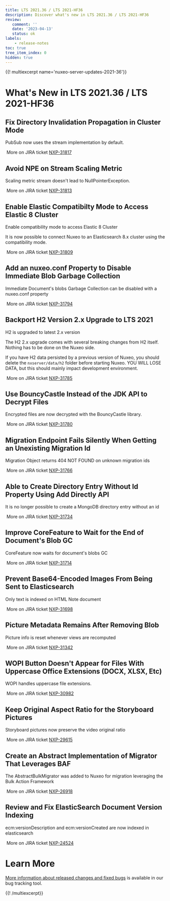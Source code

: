 ```yaml
---
title: LTS 2021.36 / LTS 2021-HF36
description: Discover what's new in LTS 2021.36 / LTS 2021-HF36
review:
   comment: ''
   date: '2023-04-13'
   status: ok
labels:
    - release-notes
toc: true
tree_item_index: 0
hidden: true
---
```


{{! multiexcerpt name='nuxeo-server-updates-2021-36'}}
# What's New in LTS 2021.36 / LTS 2021-HF36

## Fix Directory Invalidation Propagation in Cluster Mode


PubSub now uses the stream implementation by default.

<i class="fa fa-long-arrow-right" aria-hidden="true"></i>&nbsp;More on JIRA ticket [NXP-31817](https://jira.nuxeo.com/browse/NXP-31817)

## Avoid NPE on Stream Scaling Metric


Scaling metric stream doesn't lead to NullPointerException.

<i class="fa fa-long-arrow-right" aria-hidden="true"></i>&nbsp;More on JIRA ticket [NXP-31813](https://jira.nuxeo.com/browse/NXP-31813)

## Enable Elastic Compatibilty Mode to Access Elastic 8 Cluster


Enable compatibility mode to access Elastic 8 Cluster

It is now possible to connect Nuxeo to an Elasticsearch 8.x cluster using the compatibility mode.

<i class="fa fa-long-arrow-right" aria-hidden="true"></i>&nbsp;More on JIRA ticket [NXP-31809](https://jira.nuxeo.com/browse/NXP-31809)

## Add an nuxeo.conf Property to Disable Immediate Blob Garbage Collection


Immediate Document's blobs Garbage Collection can be disabled with a nuxeo.conf property

<i class="fa fa-long-arrow-right" aria-hidden="true"></i>&nbsp;More on JIRA ticket [NXP-31794](https://jira.nuxeo.com/browse/NXP-31794)

## Backport H2 Version 2.x Upgrade to LTS 2021


H2 is upgraded to latest 2.x version

The H2 2.x upgrade comes with several breaking changes from H2 itself. Nothing has to be done on the Nuxeo side.

If you have H2 data persisted by a previous version of Nuxeo, you should delete the `nxserver/data/h2` folder before starting Nuxeo. YOU WILL LOSE DATA, but this should mainly impact development environment.

<i class="fa fa-long-arrow-right" aria-hidden="true"></i>&nbsp;More on JIRA ticket [NXP-31785](https://jira.nuxeo.com/browse/NXP-31785)

## Use BouncyCastle Instead of the JDK API to Decrypt Files


Encrypted files are now decrypted with the BouncyCastle library.

<i class="fa fa-long-arrow-right" aria-hidden="true"></i>&nbsp;More on JIRA ticket [NXP-31780](https://jira.nuxeo.com/browse/NXP-31780)

## Migration Endpoint Fails Silently When Getting an Unexisting Migration Id


Migration Object returns 404 NOT FOUND on unknown migration ids

<i class="fa fa-long-arrow-right" aria-hidden="true"></i>&nbsp;More on JIRA ticket [NXP-31766](https://jira.nuxeo.com/browse/NXP-31766)

## Able to Create Directory Entry Without Id Property Using Add Directly API


It is no longer possible to create a MongoDB directory entry without an id

<i class="fa fa-long-arrow-right" aria-hidden="true"></i>&nbsp;More on JIRA ticket [NXP-31734](https://jira.nuxeo.com/browse/NXP-31734)

## Improve CoreFeature to Wait for the End of Document's Blob GC


CoreFeature now waits for document's blobs GC

<i class="fa fa-long-arrow-right" aria-hidden="true"></i>&nbsp;More on JIRA ticket [NXP-31714](https://jira.nuxeo.com/browse/NXP-31714)

## Prevent Base64-Encoded Images From Being Sent to Elasticsearch


Only text is indexed on HTML Note document

<i class="fa fa-long-arrow-right" aria-hidden="true"></i>&nbsp;More on JIRA ticket [NXP-31698](https://jira.nuxeo.com/browse/NXP-31698)

## Picture Metadata Remains After Removing Blob


Picture info is reset whenever views are recomputed

<i class="fa fa-long-arrow-right" aria-hidden="true"></i>&nbsp;More on JIRA ticket [NXP-31342](https://jira.nuxeo.com/browse/NXP-31342)

## WOPI Button Doesn't Appear for Files With Uppercase Office Extensions (DOCX, XLSX, Etc)


WOPI handles uppercase file extensions.

<i class="fa fa-long-arrow-right" aria-hidden="true"></i>&nbsp;More on JIRA ticket [NXP-30982](https://jira.nuxeo.com/browse/NXP-30982)

## Keep Original Aspect Ratio for the Storyboard Pictures


Storyboard pictures now preserve the video original ratio

<i class="fa fa-long-arrow-right" aria-hidden="true"></i>&nbsp;More on JIRA ticket [NXP-29615](https://jira.nuxeo.com/browse/NXP-29615)

## Create an Abstract Implementation of Migrator That Leverages BAF


The AbstractBulkMigrator was added to Nuxeo for migration leveraging the Bulk Action Framework

<i class="fa fa-long-arrow-right" aria-hidden="true"></i>&nbsp;More on JIRA ticket [NXP-26918](https://jira.nuxeo.com/browse/NXP-26918)

## Review and Fix ElasticSearch Document Version Indexing


ecm:versionDescription and ecm:versionCreated are now indexed in elasticsearch

<i class="fa fa-long-arrow-right" aria-hidden="true"></i>&nbsp;More on JIRA ticket [NXP-24524](https://jira.nuxeo.com/browse/NXP-24524)


# Learn More

[More information about released changes and fixed bugs](https://jira.nuxeo.com/secure/ReleaseNote.jspa?projectId=10011&version=22239) is available in our bug tracking tool.

{{! /multiexcerpt}}
